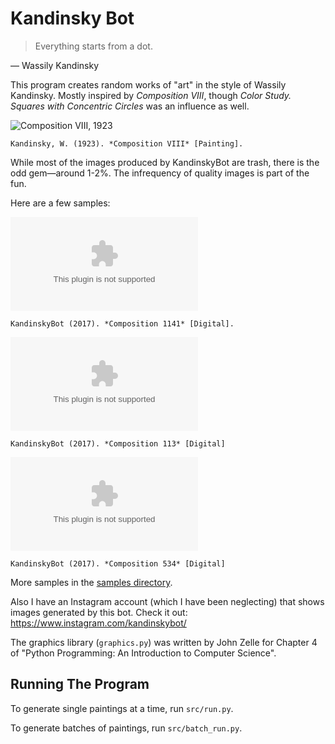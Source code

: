 # Kandinsky Bot

> Everything starts from a dot.

— Wassily Kandinsky

This program creates random works of "art" in the style of Wassily Kandinsky. Mostly inspired by *Composition VIII*, though *Color Study. Squares with Concentric Circles* was an influence as well.

![Composition VIII, 1923](https://www.wassilykandinsky.net/images/works/50.jpg)

	Kandinsky, W. (1923). *Composition VIII* [Painting].

While most of the images produced by KandinskyBot are trash, there is the odd gem—around 1-2%. The infrequency of quality images is part of the fun.

Here are a few samples:

![Composition 1141](https://github.com/henrywoody/kandinsky-bot/tree/master/samples/1141.eps)

	KandinskyBot (2017). *Composition 1141* [Digital].

![Composition 113](https://github.com/henrywoody/kandinsky-bot/tree/master/samples/113.eps)

	KandinskyBot (2017). *Composition 113* [Digital]



![Composition 534](https://github.com/henrywoody/kandinsky-bot/tree/master/samples/534.eps)

	KandinskyBot (2017). *Composition 534* [Digital]



More samples in the [samples directory](https://github.com/henrywoody/kandinsky-bot/tree/master/samples).



Also I have an Instagram account (which I have been neglecting) that shows images generated by this bot. Check it out: https://www.instagram.com/kandinskybot/



The graphics library (`graphics.py`) was written by John Zelle for Chapter 4 of "Python
Programming: An Introduction to Computer Science".



## Running The Program

To generate single paintings at a time, run `src/run.py`.

To generate batches of paintings, run `src/batch_run.py`.
